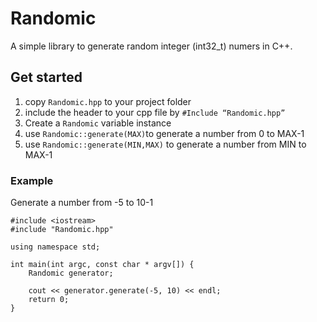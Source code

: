 # Randomic

A simple library to generate random integer (int32_t) numers in C++.

## Get started

1. copy `Randomic.hpp` to your project folder
2. include the header to your cpp file by `#Include “Randomic.hpp”`
3. Create a `Randomic` variable instance
4. use `Randomic::generate(MAX)`to generate a number from 0 to MAX-1
5. use `Randomic::generate(MIN,MAX)` to generate a number from MIN to MAX-1

### Example

Generate a number from -5 to 10-1

```other
#include <iostream>
#include "Randomic.hpp"

using namespace std;

int main(int argc, const char * argv[]) {
    Randomic generator;
    
    cout << generator.generate(-5, 10) << endl;
    return 0;
}
```
